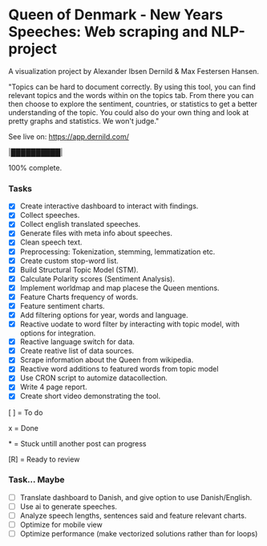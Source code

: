 # Queen of Denmark - New Years Speeches: Web scraping and NLP-project

A visualization project by Alexander Ibsen Dernild & Max Festersen Hansen.

"Topics can be hard to document correctly.
By using this tool, you can find relevant topics and the words within on the topics tab.
From there you can then choose to explore the sentiment, countries, or statistics to get a better understanding of the topic.
You could also do your own thing and look at pretty graphs and statistics. We won't judge."

See live on: https://app.dernild.com/

|██████████|

100% complete.

### Tasks

- [x] Create interactive dashboard to interact with findings.
- [x] Collect speeches.
- [x] Collect english translated speeches.
- [x] Generate files with meta info about speeches.
- [x] Clean speech text.
- [x] Preprocessing: Tokenization, stemming, lemmatization etc.
- [x] Create custom stop-word list.
- [x] Build Structural Topic Model (STM).
- [x] Calculate Polarity scores (Sentiment Analysis).
- [x] Implement worldmap and map placese the Queen mentions.
- [x] Feature Charts frequency of words.
- [x] Feature sentiment charts.
- [x] Add filtering options for year, words and language.
- [x] Reactive uodate to word filter by interacting with topic model, with options for integration.
- [x] Reactive language switch for data.
- [x] Create reative list of data sources.
- [x] Scrape information about the Queen from wikipedia.
- [x] Reactive word additions to featured words from topic model
- [x] Use CRON script to automize datacollection.
- [x] Write 4 page report.
- [x] Create short video demonstrating the tool.

[ ] = To do

x = Done

\* = Stuck untill another post can progress

[R] = Ready to review

### Task... Maybe
- [ ] Translate dashboard to Danish, and give option to use Danish/English.
- [ ] Use ai to generate speeches.
- [ ] Analyze speech lengths, sentences said and feature relevant charts.
- [ ] Optimize for mobile view
- [ ] Optimize performance (make vectorized solutions rather than for loops)

